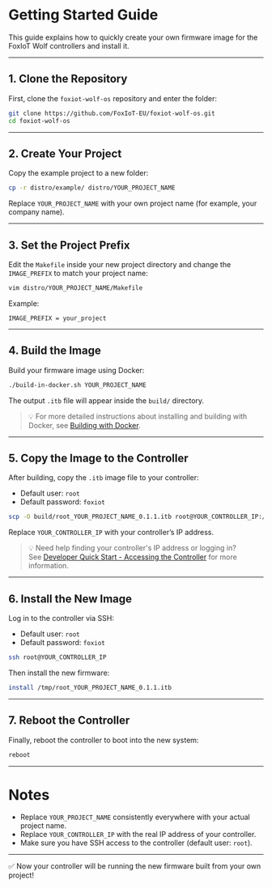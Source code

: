 # Getting Started Guide

This guide explains how to quickly create your own firmware image for the FoxIoT Wolf controllers and install it.

---

## 1. Clone the Repository

First, clone the `foxiot-wolf-os` repository and enter the folder:
```bash
git clone https://github.com/FoxIoT-EU/foxiot-wolf-os.git
cd foxiot-wolf-os
```

---

## 2. Create Your Project

Copy the example project to a new folder:
```bash
cp -r distro/example/ distro/YOUR_PROJECT_NAME
```
Replace `YOUR_PROJECT_NAME` with your own project name (for example, your company name).

---

## 3. Set the Project Prefix

Edit the `Makefile` inside your new project directory and change the `IMAGE_PREFIX` to match your project name:
```bash
vim distro/YOUR_PROJECT_NAME/Makefile
```
Example:
```
IMAGE_PREFIX = your_project
```

---

## 4. Build the Image

Build your firmware image using Docker:
```bash
./build-in-docker.sh YOUR_PROJECT_NAME
```

The output `.itb` file will appear inside the `build/` directory.

> 💡 For more detailed instructions about installing and building with Docker, see [Building with Docker](docker-build.md).

---

## 5. Copy the Image to the Controller

After building, copy the `.itb` image file to your controller:
- Default user: `root`
- Default password: `foxiot`
```bash
scp -O build/root_YOUR_PROJECT_NAME_0.1.1.itb root@YOUR_CONTROLLER_IP:/tmp/
```
Replace `YOUR_CONTROLLER_IP` with your controller’s IP address.

> 💡 Need help finding your controller's IP address or logging in?  
> See [Developer Quick Start - Accessing the Controller](developer-quick-start.md#1-accessing-the-controller) for more information.

---

## 6. Install the New Image

Log in to the controller via SSH:
- Default user: `root`
- Default password: `foxiot`
```bash
ssh root@YOUR_CONTROLLER_IP
```
Then install the new firmware:
```bash
install /tmp/root_YOUR_PROJECT_NAME_0.1.1.itb
```

---

## 7. Reboot the Controller

Finally, reboot the controller to boot into the new system:
```bash
reboot
```

---

# Notes

- Replace `YOUR_PROJECT_NAME` consistently everywhere with your actual project name.
- Replace `YOUR_CONTROLLER_IP` with the real IP address of your controller.
- Make sure you have SSH access to the controller (default user: `root`).

---

✅ Now your controller will be running the new firmware built from your own project!

